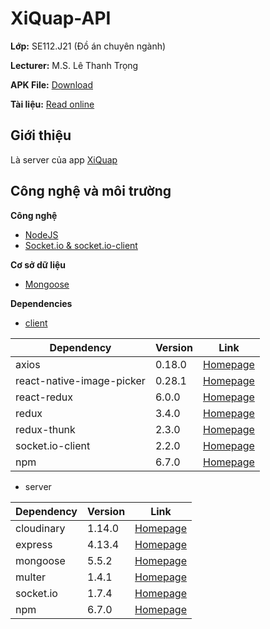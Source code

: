 # XiQuap-API
**Lớp:** SE112.J21 (Đồ án chuyên ngành)

**Lecturer:** M.S. Lê Thanh Trọng

**APK File:** [Download](https://drive.google.com/file/d/1SBNpwtTex7LAOey0IsTgADjQ0Co7xity/view?usp=sharing)

**Tài liệu:** [Read online](https://drive.google.com/file/d/1y3IVF1jhJwaifX2uueB-FBefrrEzima3/view?usp=sharing)

## Giới thiệu
  Là server của app [XiQuap](https://github.com/datnhemployee/XiQuap)
 
## Công nghệ và môi trường
**Công nghệ** 
 - [NodeJS](https://nodejs.org/en/) 
 - [Socket.io & socket.io-client](https://socket.io/) 

**Cơ sở dữ liệu** 
 - [Mongoose](https://mongoosejs.com/) 

**Dependencies**
- [client](https://github.com/datnhemployee/XiQuap)

| Dependency | Version | Link |
|--------------|-------|-------|
| axios | 0.18.0 | [Homepage](https://github.com/axios/axios) |
| react-native-image-picker | 0.28.1 | [Homepage](https://github.com/react-native-community/react-native-image-picker) |
| react-redux | 6.0.0 | [Homepage](https://react-redux.js.org/) |
| redux | 3.4.0 | [Homepage](https://redux.js.org/) |
| redux-thunk | 2.3.0 | [Homepage](https://github.com/reduxjs/redux-thunk) |
| socket.io-client | 2.2.0 | [Homepage](https://socket.io/docs/client-api/) |
| npm | 6.7.0 | [Homepage](https://www.npmjs.com/) |

- server

| Dependency | Version | Link |
|--------------|-------|-------|
| cloudinary | 1.14.0 | [Homepage](https://cloudinary.com/) |
| express | 4.13.4 | [Homepage](https://expressjs.com/) |
| mongoose | 5.5.2 | [Homepage](https://mongoosejs.com/) |
| multer | 1.4.1 | [Homepage](https://www.npmjs.com/package/multer) |
| socket.io | 1.7.4 | [Homepage](https://socket.io/docs/server-api/) |
| npm | 6.7.0 | [Homepage](https://www.npmjs.com/) |
